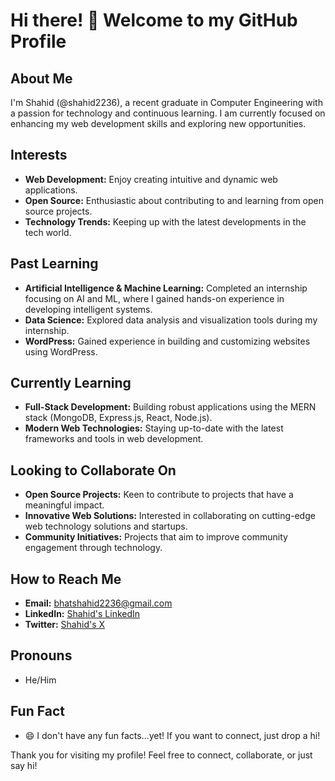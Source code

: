 # Hi there! 👋 Welcome to my GitHub Profile

## About Me
I'm Shahid (@shahid2236), a recent graduate in Computer Engineering with a passion for technology and continuous learning. I am currently focused on enhancing my web development skills and exploring new opportunities.

## Interests
- **Web Development:** Enjoy creating intuitive and dynamic web applications.
- **Open Source:** Enthusiastic about contributing to and learning from open source projects.
- **Technology Trends:** Keeping up with the latest developments in the tech world.

## Past Learning
- **Artificial Intelligence & Machine Learning:** Completed an internship focusing on AI and ML, where I gained hands-on experience in developing intelligent systems.
- **Data Science:** Explored data analysis and visualization tools during my internship.
- **WordPress:** Gained experience in building and customizing websites using WordPress.

## Currently Learning
- **Full-Stack Development:** Building robust applications using the MERN stack (MongoDB, Express.js, React, Node.js).
- **Modern Web Technologies:** Staying up-to-date with the latest frameworks and tools in web development.

## Looking to Collaborate On
- **Open Source Projects:** Keen to contribute to projects that have a meaningful impact.
- **Innovative Web Solutions:** Interested in collaborating on cutting-edge web technology solutions and startups.
- **Community Initiatives:** Projects that aim to improve community engagement through technology.

## How to Reach Me
- **Email:** [bhatshahid2236@gmail.com](mailto:bhatshahid2236@gmail.com)
- **LinkedIn:** [Shahid's LinkedIn](www.linkedin.com/in/shahidbhat36)
- **Twitter:** [Shahid's X](https://x.com/theshahidbhat)

## Pronouns
- He/Him

## Fun Fact
- 😄 I don't have any fun facts...yet! If you want to connect, just drop a hi!

Thank you for visiting my profile! Feel free to connect, collaborate, or just say hi!


<!---
shahid2236/shahid2236 is a ✨ special ✨ repository because its `README.md` (this file) appears on your GitHub profile.
You can click the Preview link to take a look at your changes.
--->
